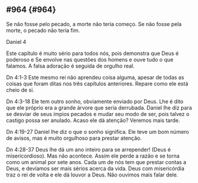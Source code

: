 ## #964 {#964}

Se não fosse pelo pecado, a morte não teria começo. Se não fosse pela morte, o pecado não teria fim.

Daniel 4

Este capítulo é muito sério para todos nós, pois demonstra que Deus é poderoso e Se envolve nas questões dos homens e ouve tudo o que falamos. A falsa adoração é seguida de orgulho real.

Dn 4:1-3 Este mesmo rei não aprendeu coisa alguma, apesar de todas as coisas que foram ditas nos três capítulos anteriores. Repare como ele está cheio de si.

Dn 4:3-18 Ele tem outro sonho, obviamente enviado por Deus. Lhe é dito que ele próprio era a grande árvore que seria derrubada. Daniel lhe diz para se desviar de seus ímpios pecados e mudar seu modo de ser, pois talvez o castigo possa ser anulado. Acaso ele dá atenção? Veremos mais tarde.

Dn 4:19-27 Daniel lhe diz o que o sonho significa. Ele teve um bom número de avisos, mas é muito orgulhoso para prestar atenção.

Dn 4:28-37 Deus lhe dá um ano inteiro para se arrepender! (Deus é misericordioso). Mas não acontece. Assim ele perde a razão e se torna como um animal por sete anos. Cada um de nós tem que prestar contas a Deus, e devíamos ser mais sérios acerca da vida. Deus com misericórdia traz o rei de volta e ele dá louvor a Deus. Não ouvimos mais falar dele.